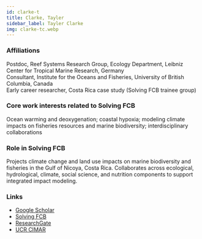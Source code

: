 ```yaml
---
id: clarke-t
title: Clarke, Tayler
sidebar_label: Tayler Clarke
img: clarke-tc.webp
---
```


### Affiliations

Postdoc, Reef Systems Research Group, Ecology Department, Leibniz Center for Tropical Marine Research, Germany  
Consultant, Institute for the Oceans and Fisheries, University of British Columbia, Canada  
Early career researcher, Costa Rica case study (Solving FCB trainee group)

### Core work interests related to Solving FCB

Ocean warming and deoxygenation; coastal hypoxia; modeling climate impacts on fisheries resources and marine biodiversity; interdisciplinary collaborations

### Role in Solving FCB

Projects climate change and land use impacts on marine biodiversity and fisheries in the Gulf of Nicoya, Costa Rica. Collaborates across ecological, hydrological, climate, social science, and nutrition components to support integrated impact modeling.
### Links
- [Google Scholar](https://scholar.google.com/citations?user=hI4fhesAAAAJ)
- [Solving FCB](https://solvingfcb.org/people/clarke-tc/)
- [ResearchGate](https://www.researchgate.net/profile/Tayler-Clarke)
- [UCR CIMAR](https://www.cimar.ucr.ac.cr/investigacion/investigadores/tayler-clarke.html)